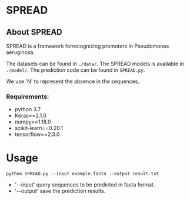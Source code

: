 # SPREAD
## About SPREAD

SPREAD is a framework forrecognizing promoters in Pseudomonas aeruginosa.

The datasets can be found in `./data/`. The SPREAD models is available in `./model/`. The prediction code can be found in `SPREAD.py`. 

We use 'N' to represent the absence in the sequences.

### Requirements:

- python 3.7
- Keras==2.1.0
- numpy==1.18.0
- scikit-learn==0.20.1
- tensorflow==2.3.0

# Usage
```
python SPREAD.py --input example.fasta --output result.txt
```

- '--input' query sequences to be predicted in fasta format.
- '--output' save the prediction results.

